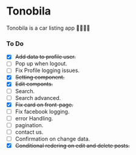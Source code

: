 # Tonobila
Tonobila is a car listing app 
🚗🚓🚗🚕

### To Do

- [x] ~~Add data to profile user.~~
- [ ] Pop up when logout.
- [ ] Fix Profile logging issues.
- [x] ~~Setting component.~~
- [x] ~~Edit componts.~~
- [ ] Search.
- [ ] Search advanced.
- [x] ~~Fix card on front-page.~~
- [ ] Fix facebook logging.
- [ ] error Handling.
- [ ] pagination.
- [ ] contact us.
- [ ] Confirmation on change data.
- [x] ~~Conditional redering on edit and delete posts.~~